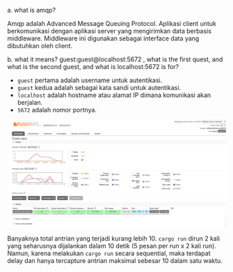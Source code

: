 a. what is amqp?

Amqp adalah Advanced Message Queuing Protocol. Aplikasi client untuk berkomunikasi dengan aplikasi server yang mengirimkan data berbasis middleware. Middleware ini digunakan sebagai interface data yang dibutuhkan oleh client.

b. what it means? guest:guest@localhost:5672 , what is the first quest, and what is
the second guest, and what is localhost:5672 is for? 

- `guest` pertama adalah username untuk autentikasi.
- `guest` kedua adalah sebagai kata sandi untuk autentikasi.
- `localhost` adalah hostname atau alamat IP dimana komunikasi akan berjalan. 
- `5672` adalah nomor portnya.

![](high_load.png)

Banyaknya total antrian yang terjadi kurang lebih 10. `cargo run` dirun 2 kali yang seharusnya dijalankan dalam 10 detik (5 pesan per run x 2 kali run). Namun, karena  melakukan `cargo run` secara sequential, maka terdapat delay dan hanya tercapture antrian maksimal sebesar 10 dalam satu waktu.
